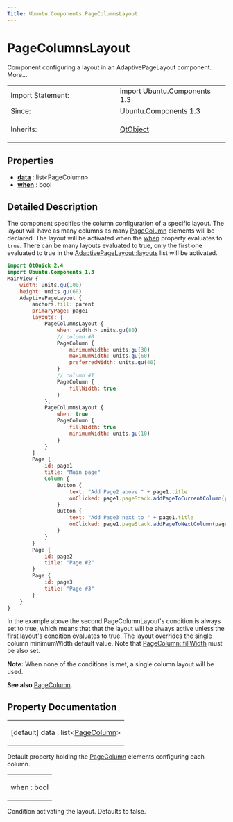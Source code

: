 ```yaml
---
Title: Ubuntu.Components.PageColumnsLayout
---
```

        
PageColumnsLayout
=================

<span class="subtitle"></span>
Component configuring a layout in an AdaptivePageLayout component. More...

<table>
<colgroup>
<col width="50%" />
<col width="50%" />
</colgroup>
<tbody>
<tr class="odd">
<td>Import Statement:</td>
<td>import Ubuntu.Components 1.3</td>
</tr>
<tr class="even">
<td>Since:</td>
<td>Ubuntu.Components 1.3</td>
</tr>
<tr class="odd">
<td>Inherits:</td>
<td><p><a href="../../sdk-14.10/QtQml.QtObject.md">QtObject</a></p></td>
</tr>
</tbody>
</table>

<span id="properties"></span>
Properties
----------

-   ****[data](#data-prop)**** : list&lt;PageColumn&gt;
-   ****[when](#when-prop)**** : bool

<span id="details"></span>
Detailed Description
--------------------

The component specifies the column configuration of a specific layout. The layout will have as many columns as many [PageColumn](../Ubuntu.Components.PageColumn.md) elements will be declared. The layout will be activated when the [when](#when-prop) property evaluates to `true`. There can be many layouts evaluated to true, only the first one evaluated to true in the [AdaptivePageLayout::layouts](../Ubuntu.Components.AdaptivePageLayout.md#layouts-prop) list will be activated.

``` qml
import QtQuick 2.4
import Ubuntu.Components 1.3
MainView {
    width: units.gu(100)
    height: units.gu(60)
    AdaptivePageLayout {
        anchors.fill: parent
        primaryPage: page1
        layouts: [
            PageColumnsLayout {
                when: width > units.gu(80)
                // column #0
                PageColumn {
                    minimumWidth: units.gu(30)
                    maximumWidth: units.gu(60)
                    preferredWidth: units.gu(40)
                }
                // column #1
                PageColumn {
                    fillWidth: true
                }
            },
            PageColumnsLayout {
                when: true
                PageColumn {
                    fillWidth: true
                    minimumWidth: units.gu(10)
                }
            }
        ]
        Page {
            id: page1
            title: "Main page"
            Column {
                Button {
                    text: "Add Page2 above " + page1.title
                    onClicked: page1.pageStack.addPageToCurrentColumn(page1, page2)
                }
                Button {
                    text: "Add Page3 next to " + page1.title
                    onClicked: page1.pageStack.addPageToNextColumn(page1, page3)
                }
            }
        }
        Page {
            id: page2
            title: "Page #2"
        }
        Page {
            id: page3
            title: "Page #3"
        }
    }
}
```

In the example above the second PageColumnLayout's condition is always set to true, which means that that the layout will be always active unless the first layout's condition evaluates to true. The layout overrides the single column minimumWidth default value. Note that [PageColumn::fillWidth](../Ubuntu.Components.PageColumn.md#fillWidth-prop) must be also set.

**Note:** When none of the conditions is met, a single column layout will be used.

**See also** [PageColumn](../Ubuntu.Components.PageColumn.md).

Property Documentation
----------------------

<table>
<colgroup>
<col width="100%" />
</colgroup>
<tbody>
<tr class="odd">
<td><p><span id="data-prop"></span><span class="qmldefault">[default] </span><span class="name">data</span> : <span class="type">list</span>&lt;<span class="type"><a href="Ubuntu.Components.PageColumn.md">PageColumn</a></span>&gt;</p></td>
</tr>
</tbody>
</table>

Default property holding the [PageColumn](../Ubuntu.Components.PageColumn.md) elements configuring each column.

<table>
<colgroup>
<col width="100%" />
</colgroup>
<tbody>
<tr class="odd">
<td><p><span id="when-prop"></span><span class="name">when</span> : <span class="type">bool</span></p></td>
</tr>
</tbody>
</table>

Condition activating the layout. Defaults to false.

